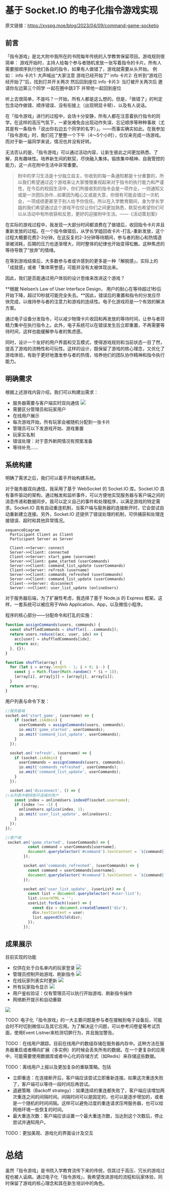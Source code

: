 # 基于 Socket.IO 的电子化指令游戏实现

原文链接：https://xyspg.moe/blog/2023/04/09/command-game-socketio

## 前言
「指令游戏」是北大附中我所在的书院每年传统的入学教育保留项目。游戏规则很简单：
游戏开始时，主持人给每个参与者随机发放一张写着指令的卡片。所有人需要按顺序执行他们各自的指令，如果有人做错了，游戏就需要从头开始。
例如：
info 
卡片1: 大声喊出“大家注意 游戏已经开始了”
info 
卡片2: 在听到“游戏已经开始了”后，找到灯并开关两次 然后回到座位
info
卡片3: 当灯被开关两次后 邀请你左边第三个同学 一起在圈中跳3下 并带他一起回到座位

听上去很简单，不是吗？一开始，所有人都是这么想的。但是，「做错了」的判定包含动作做错、顺序错误、没有衔接上（出现明显卡顿）、以及有人说话。

在「指令游戏」进行的过程中，会场十分安静，所有人都在注意着执行指令的同学。在这样的高压气氛下，一紧张难免会出现动作失误、忘记顺序等种种事故（尤其是有一条指令「说出你右边五个同学的名字）」。——而事实确实如此。在我参加「指令游戏」时，我们花了整整一个下午（4～5个小时），仅仅来完成一场游戏。而对于新一届同学来说，情况也并没有好转。

无法否认的是，「指令游戏」可以通过活动内容，让新生彼此之间更加熟悉、了解，具有趣味性。培养新生间的默契，尽快融入集体。锻炼集中精神、自我管控的能力，这一点在附中生活中非常重要。

> 附中的学习生活是十分独立自主，你收到的每一条通知都是十分重要的，所以我们希望通过这个游戏来让大家慢慢重视起来对于指令的执行能力和严谨性，在今后的校园生活中，你们所接收到的指令会是一项作业，一则通知又或是一次团队协作…如果因为粗心又或是大意，你很有可能会错过一次机会，一项成绩更甚至于别人给予你信任。所以在入学教育期间，身为学长学姐的我们希望通过这个游戏不仅仅让你们之间更加熟悉，默契也希望你们可以从活动中有所收获和反思，更好的迎接附中生活。——《活动策划案》

在实际的游戏过程中，我发现一大部分时间都浪费在了做错后，收回指令卡片并且重新发放的过程。在一个指令做错后，从学长学姐回收卡片-打乱-重新发放，这个过程大概要花费2-3分钟。在这反复的2-3分钟等待期间，参与者的耐心和热情逐渐被消耗，后期的压力也逐渐增大，同时整体的纪律也开始变得松散。这种焦虑的等待导致了”放弃”的情绪。

在等到游戏结束后，大多数参与者或许感到的更多是一种「解脱感」，实际上的「成就感」或者「集体荣誉感」可能并没有太被体现出来。

因此，我们是否能通过用户体验的设计思维来改进这个游戏？

**根据 Nielsen’s Law of User Interface Design， 用户的耐心在等待超过1秒后开始下降，超过10秒就可能完全失去。**因此，错误后的重置和指令的分发应尽快完成，以维持参与者的注意力和游戏的连续性。电子化游戏将是一个有效的解决方案。

通过电子设备分发指令，可以减少物理卡片收回和再发放的等待时间，让参与者将精力集中在执行指令上。此外，电子系统可以在错误发生后立即重置，不再需要等待时间，这样也能缓解参与者的焦虑感。

同时，设计一个友好的用户界面和交互模式，使得游戏规则和当前状态一目了然，提高了游戏的流畅性和可玩性。这样的设计，既保留了游戏的核心理念，又优化了游戏体验，有助于更好地激发参与者的热情，培养他们的团队协作精神和指令执行能力。

## 明确需求
根据上述游戏内容介绍，我们可以构建出需求：
- 服务器需要与客户端实时双向通信
![](images/DraggedImage.tiff)
- 需要区分管理员和玩家用户
- 在线用户展示
- 每次游戏开始，所有玩家会被随机分配到一张卡片
- 管理员可以下发游戏开始、游戏重置
- 玩家实名制
- 错误处理：对于意外断网情况有预案准备
- 等待补充……

## 系统构建
明确了需求之后，我们可以着手开始构建系统。

对于服务器双向通信，我采用了基于 WebSocket 的 Socket.IO 库。Socket.IO 具有事件驱动的架构，通过触发和监听事件，可以方便地实现服务器与客户端之间的消息传递和数据同步。我可以定义自己的事件和处理程序，以满足游戏的特定需求。Socket.IO 具有自动重连机制，当客户端与服务器的连接断开时，它会尝试自动重新建立连接。另外，Socket.IO 还提供了错误处理的机制，可供捕获和处理连接错误、超时和其他异常情况。

```Mermaid
sequenceDiagram
  Participant Client as Client
  Participant Server as Server

  Client->>Server: connect
  Server->>Client: connected
  Client->>Server: start_game (username)
  Server->>Client: game_started (userCommands)
  Server->>Client: command_list_update (userCommands)
  Client->>Server: refresh (username)
  Server->>Client: commands_refreshed (userCommands)
  Server->>Client: command_list_update (userCommands)
  Client-->>Server: disconnect
  Server-->>Client: user_list_update (onlineUsers)

```

对于服务器后端，为了扩展性考虑，我选择了基于 Node.js 的 Express 框架。这样，一套系统可以被应用于Web Application、App，以及微信小程序。

程序的核心部分——分配命令和打乱的实施：
```js
function assignCommands(users, commands) {
  const shuffledCommands = shuffle([...commands]);
  return users.reduce((acc, user, idx) => {
    acc[user] = shuffledCommands[idx];
    return acc;
  }, {});
}

function shuffle(array) {
  for (let i = array.length - 1; i > 0; i--) {
    const j = Math.floor(Math.random() * (i + 1));
    [array[i], array[j]] = [array[j], array[i]];
  }
  return array;
}
```

用户列表与命令下发：
```js
//服务器端
socket.on('start_game', (username) => {
    if (socket.isAdmin) {
      userCommands = assignCommands(users, commands);
      io.emit('game_started', userCommands);
      io.emit('command_list_update', userCommands);
    }
  });

  socket.on('refresh', (username) => {
    if (socket.isAdmin) {
      userCommands = assignCommands(users, commands);
      io.emit('commands_refreshed', userCommands);
      io.emit('command_list_update', userCommands);
    }
  });

  socket.on('disconnect', () => {
//从列表中删除断开连接的用户
    const index = onlineUsers.indexOf(socket.username);
    if (index !== -1) {
      onlineUsers.splice(index, 1);
      io.emit('user_list_update', onlineUsers);
    }
  });
});

//客户端
 socket.on('game_started', (userCommands) => {
          const command = userCommands[username];
          document.querySelector('#command').textContent = `${command}`;
        });

        socket.on('commands_refreshed', (userCommands) => {
          const command = userCommands[username];
          document.querySelector('#command').textContent = `${command}`;
        });

        socket.on('user_list_update', (userList) => {
          const list = document.querySelector('#user-list');
          list.innerHTML = '';
          userList.forEach((user) => {
            const div = document.createElement('div');
            div.textContent = user;
            list.appendChild(div);
          });
        });
```


## 成果展示
目前实现的功能
- 仅供在处于白名单内的玩家登录
![](images/CleanShot%202023-06-12%20at%2008.22.10.gif)
- 管理员控制开始游戏、刷新指令 
![](images/CleanShot%202023-06-12%20at%2008.23.35.gif)
- 在线玩家列表实时更新
![](images/CleanShot%202023-06-12%20at%2008.29.06.gif)
- 所有玩家指令显示
![](images/CleanShot%202023-06-12%20at%2008.24.58@2x.jpg)
- 用户鉴权验证：仅有管理员可以执行开始游戏、刷新指令操作
- 网络断开提示和自动重联

![](images/CleanShot%202023-06-12%20at%2008.41.40.gif)

TODO: 电子化「指令游戏」的一大主要问题是参与者在接触到电子设备后，可能会时不时切到微信以及其它应用。为了解决这个问题，可以参考问卷星等考试页面，使用Event Listner来检测切屏行为，并且施加警告。

TODO：在线用户跟踪。目前在线用户的数组存储在服务器内存中。这种方法在服务器重启或者横向扩展（多实例）的时候会丢失所有的数据。在一个更复杂的应用中，可能需要使用数据库或者中心化的存储方式（如Redis）来存储这些数据。
  
TODO：离线用户上报以及更加复杂的重联策略。包括
- 立即重连：在连接断开后，客户端应该尝试立即重新连接。如果这次重连失败了，客户端可以等待一段时间后再尝试。
- 退避策略（Backoff strategy）：如果连续的重连都失败了，客户端应该增加两次重连之间的间隔时间。间隔时间可以是固定的，也可以是逐步增加的，或者是一个随机的时间间隔。这样可以避免过度的重连请求压垮服务器，也可以给网络环境一些恢复的时间。
- 最大重连次数：客户端应该设置一个最大重连次数，当达到这个次数后，停止尝试并通知用户。

TODO：更加美观、游戏化的界面设计及交互

# 总结
虽然「指令游戏」是书院入学教育流传下来的传统，但其过于高压、冗长的游戏过程也被人诟病。通过电子化「指令游戏」，我希望改进游戏的流程和玩家体验，同时保留了游戏的核心理念和其在新生培训中的角色。
